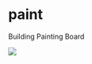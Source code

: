 # paint

Building Painting Board

<img src="https://user-images.githubusercontent.com/86299528/161755037-1360eb80-893f-400a-b3f2-b8bce19718d2.gif">
